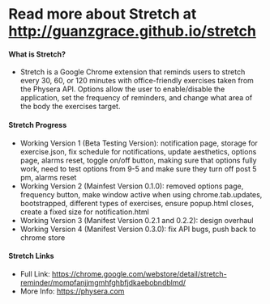 # Read more about Stretch at http://guanzgrace.github.io/stretch

#### What is Stretch?
- Stretch is a Google Chrome extension that reminds users to stretch every 30, 60, or 120 minutes with office-friendly exercises taken from the Physera API. Options allow the user to enable/disable the application, set the frequency of reminders, and change what area of the body the exercises target.

#### Stretch Progress
- Working Version 1 (Beta Testing Version): notification page, storage for exercise.json, fix schedule for notifications, update aesthetics, options page, alarms reset, toggle on/off button, making sure that options fully work, need to test options from 9-5 and make sure they turn off post 5 pm, alarms reset
- Working Version 2 (Mainfest Version 0.1.0): removed options page, frequency button, make window active when using chrome.tab.updates, bootstrapped, different types of exercises, ensure popup.html closes, create a fixed size for notification.html
- Working Version 3 (Manifest Version 0.2.1 and 0.2.2): design overhaul
- Working Version 4 (Manifest Version 0.3.0): fix API bugs, push back to chrome store

#### Stretch Links
- Full Link: https://chrome.google.com/webstore/detail/stretch-reminder/mompfanjjmgmhfghbfjdkaebobndblmd/
- More Info: https://physera.com